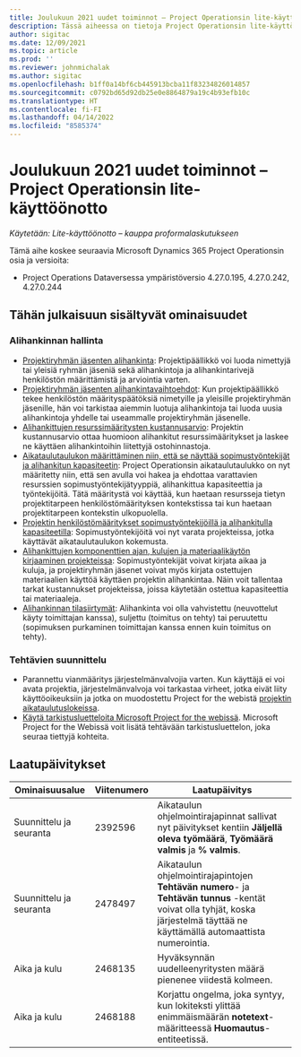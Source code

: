```yaml
---
title: Joulukuun 2021 uudet toiminnot – Project Operationsin lite-käyttöönotto
description: Tässä aiheessa on tietoja Project Operationsin lite-käyttöönoton joulukuussa 2021 julkaistussa versiossa saatavilla olevista laatupäivityksistä.
author: sigitac
ms.date: 12/09/2021
ms.topic: article
ms.prod: ''
ms.reviewer: johnmichalak
ms.author: sigitac
ms.openlocfilehash: b1ff0a14bf6cb445913bcba11f83234826014857
ms.sourcegitcommit: c0792bd65d92db25e0e8864879a19c4b93efb10c
ms.translationtype: HT
ms.contentlocale: fi-FI
ms.lasthandoff: 04/14/2022
ms.locfileid: "8585374"
---
```

# <a name="whats-new-december-2021---project-operations-lite-deployment"></a>Joulukuun 2021 uudet toiminnot – Project Operationsin lite-käyttöönotto

_Käytetään: Lite-käyttöönotto – kauppa proformalaskutukseen_

Tämä aihe koskee seuraavia Microsoft Dynamics 365 Project Operationsin osia ja versioita:

- Project Operations Dataversessa ympäristöversio 4.27.0.195, 4.27.0.242, 4.27.0.244


## <a name="features-included-in-this-release"></a>Tähän julkaisuun sisältyvät ominaisuudet

### <a name="subcontract-management"></a>Alihankinnan hallinta 

- [Projektiryhmän jäsenten alihankinta](../subcontracting/subcontracting-project-team-members.md): Projektipäällikkö voi luoda nimettyjä tai yleisiä ryhmän jäseniä sekä alihankintoja ja alihankintarivejä henkilöstön määrittämistä ja arviointia varten.
- [Projektiryhmän jäsenten alihankintavaihtoehdot](../subcontracting/subcon-options.md): Kun projektipäällikkö tekee henkilöstön määrityspäätöksiä nimetyille ja yleisille projektiryhmän jäsenille, hän voi tarkistaa aiemmin luotuja alihankintoja tai luoda uusia alihankintoja yhdelle tai useammalle projektiryhmän jäsenelle. 
- [Alihankittujen resurssimääritysten kustannusarvio](../subcontracting/costing-subcon-ra.md): Projektin kustannusarvio ottaa huomioon alihankitut resurssimääritykset ja laskee ne käyttäen alihankintoihin liitettyjä ostohinnastoja. 
- [Aikataulutaulukon määrittäminen niin, että se näyttää sopimustyöntekijät ja alihankitun kapasiteetin](../subcontracting/configure-sb-subcon.md): Project Operationsin aikataulutaulukko on nyt määritetty niin, että sen avulla voi hakea ja ehdottaa varattavien resurssien sopimustyöntekijätyyppiä, alihankittua kapasiteettia ja työntekijöitä. Tätä määritystä voi käyttää, kun haetaan resursseja tietyn projektitarpeen henkilöstömäärityksen kontekstissa tai kun haetaan projektitarpeen kontekstin ulkopuolella.
- [Projektin henkilöstömääritykset sopimustyöntekijöillä ja alihankitulla kapasiteetilla](../subcontracting/staffing-cw.md): Sopimustyöntekijöitä voi nyt varata projekteissa, jotka käyttävät aikataulutaulukon kokemusta.
- [Alihankittujen komponenttien ajan, kulujen ja materiaalikäytön kirjaaminen projekteissa](../subcontracting/recording-subcon-actuals.md): Sopimustyöntekijät voivat kirjata aikaa ja kuluja, ja projektiryhmän jäsenet voivat myös kirjata ostettujen materiaalien käyttöä käyttäen projektin alihankintaa. Näin voit tallentaa tarkat kustannukset projekteissa, joissa käytetään ostettua kapasiteettia tai materiaaleja.
- [Alihankinnan tilasiirtymät](../subcontracting/subcon-states.md): Alihankinta voi olla vahvistettu (neuvottelut käyty toimittajan kanssa), suljettu (toimitus on tehty) tai peruutettu (sopimuksen purkaminen toimittajan kanssa ennen kuin toimitus on tehty).

### <a name="task-planning"></a>Tehtävien suunnittelu
- Parannettu vianmääritys järjestelmänvalvojia varten. Kun käyttäjä ei voi avata projektia, järjestelmänvalvoja voi tarkastaa virheet, jotka eivät liity käyttöoikeuksiin ja jotka on muodostettu Project for the webistä [projektin aikataulutuslokeissa](../../project-management/schedule-api-logs.md).
- [Käytä tarkistusluetteloita Microsoft Project for the webissä](https://support.microsoft.com/en-us/office/use-task-checklists-in-microsoft-project-for-the-web-c69bcf73-5c75-4ad3-9893-6d6f92360e9c). Microsoft Project for the Webissä voit lisätä tehtävään tarkistusluettelon, joka seuraa tiettyjä kohteita.

## <a name="quality-updates"></a>Laatupäivitykset

| **Ominaisuusalue** | **Viitenumero** | **Laatupäivitys** |
| --- | --- | --- |
| Suunnittelu ja seuranta | 2392596 | Aikataulun ohjelmointirajapinnat sallivat nyt päivitykset kentiin **Jäljellä oleva työmäärä**, **Työmäärä valmis** ja **% valmis**. |
| Suunnittelu ja seuranta | 2478497 | Aikataulun ohjelmointirajapintojen **Tehtävän numero**- ja **Tehtävän tunnus** -kentät voivat olla tyhjät, koska järjestelmä täyttää ne käyttämällä automaattista numerointia.|
| Aika ja kulu | 2468135 | Hyväksynnän uudelleenyritysten määrä pienenee viidestä kolmeen. |
| Aika ja kulu | 2468188 | Korjattu ongelma, joka syntyy, kun lokiteksti ylittää enimmäismäärän **notetext**-määritteessä **Huomautus**-entiteetissä. |

